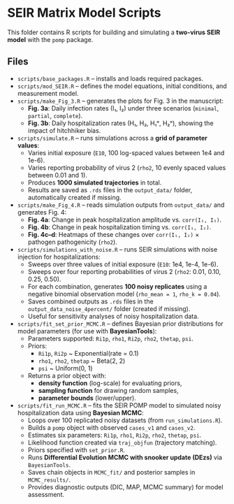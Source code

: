 # SEIR Matrix Model Scripts

This folder contains R scripts for building and simulating a **two-virus SEIR model** with the `pomp` package.

## Files
- `scripts/base_packages.R` – installs and loads required packages.  
- `scripts/mod_SEIR.R` – defines the model equations, initial conditions, and measurement model.
- `scripts/make_Fig_3.R` – generates the plots for Fig. 3 in the manuscript:  
  - **Fig. 3a**: Daily infection rates (I₁, I₂) under three scenarios (`minimal`, `partial`, `complete`).  
  - **Fig. 3b**: Daily hospitalization rates (H₁, H₂, H₁ᵒ, H₂ᵒ), showing the impact of hitchhiker bias.
- `scripts/simulate.R` – runs simulations across a **grid of parameter values**:  
  - Varies initial exposure (`E10`, 100 log-spaced values between 1e4 and 1e-6).  
  - Varies reporting probability of virus 2 (`rho2`, 10 evenly spaced values between 0.01 and 1).  
  - Produces **1000 simulated trajectories** in total.  
  - Results are saved as `.rds` files in the `output_data/` folder, automatically created if missing.
- `scripts/make_Fig_4.R` – reads simulation outputs from `output_data/` and generates Fig. 4:  
  - **Fig. 4a**: Change in peak hospitalization amplitude vs. `corr(I₁, I₂)`.  
  - **Fig. 4b**: Change in peak hospitalization timing vs. `corr(I₁, I₂)`.  
  - **Fig. 4c–d**: Heatmaps of these changes over `corr(I₁, I₂)` × pathogen pathogenicity (`rho2`).
- `scripts/simulations_with_noise.R` – runs SEIR simulations with noise injection for hospitalizations:  
  - Sweeps over three values of initial exposure (`E10`: 1e4, 1e-4, 1e-6).  
  - Sweeps over four reporting probabilities of virus 2 (`rho2`: 0.01, 0.10, 0.25, 0.50).  
  - For each combination, generates **100 noisy replicates** using a negative binomial observation model (`rho_mean = 1`, `rho_k = 0.04`).  
  - Saves combined outputs as `.rds` files in the `output_data_noise_4percent/` folder (created if missing).  
  - Useful for sensitivity analyses of noisy hospitalization data.
- `scripts/fit_set_prior_MCMC.R` – defines Bayesian prior distributions for model parameters (for use with **BayesianTools**):  
  - Parameters supported: `Ri1p`, `rho1`, `Ri2p`, `rho2`, `thetap`, `psi`.  
  - Priors:  
    - `Ri1p`, `Ri2p` ~ Exponential(rate = 0.1)  
    - `rho1`, `rho2`, `thetap` ~ Beta(2, 2)  
    - `psi` ~ Uniform(0, 1)  
  - Returns a prior object with:  
    - **density function** (log-scale) for evaluating priors,  
    - **sampling function** for drawing random samples,  
    - **parameter bounds** (lower/upper). 
- `scripts/fit_run_MCMC.R` – fits the SEIR POMP model to simulated noisy hospitalization data using **Bayesian MCMC**:  
  - Loops over 100 replicated noisy datasets (from `run_simulations.R`).  
  - Builds a `pomp` object with observed `cases_v1` and `cases_v2`.  
  - Estimates six parameters: `Ri1p`, `rho1`, `Ri2p`, `rho2`, `thetap`, `psi`.  
  - Likelihood function created via `traj_objfun` (trajectory matching).  
  - Priors specified with `set_prior.R`.  
  - Runs **Differential Evolution MCMC with snooker update (DEzs)** via `BayesianTools`.  
  - Saves chain objects in `MCMC_fit/` and posterior samples in `MCMC_results/`.  
  - Provides diagnostic outputs (DIC, MAP, MCMC summary) for model assessment.




